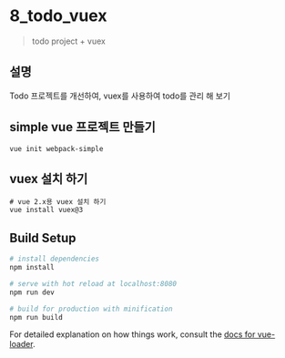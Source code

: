 # 8_todo_vuex

> todo project + vuex

## 설명
Todo 프로젝트를 개선하여, vuex를 사용하여 todo를 관리 해 보기

## simple vue 프로젝트 만들기

    vue init webpack-simple

## vuex 설치 하기

```
# vue 2.x용 vuex 설치 하기
vue install vuex@3
```

## Build Setup

``` bash
# install dependencies
npm install

# serve with hot reload at localhost:8080
npm run dev

# build for production with minification
npm run build
```

For detailed explanation on how things work, consult the [docs for vue-loader](http://vuejs.github.io/vue-loader).
